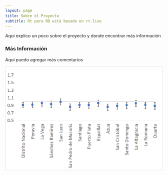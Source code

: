 ```yaml
---
layout: page
title: Sobre el Proyecto
subtitle: Rt para RD está basado en rt.live
---
```

Aquí explico un poco sobre el proyecto y donde encontrar más información

### Más Información
Aquí puedo agregar más comentarios

![image](/assets/img/Estimaciones/2meses.png)


